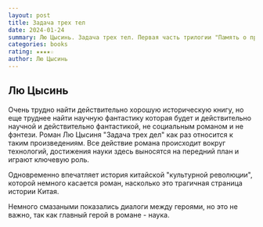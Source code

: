 ```yaml
---
layout: post
title: Задача трех тел
date: 2024-01-24
summary: Лю Цысинь. Задача трех тел. Первая часть трилогии "Память о прошлом Земли"
categories: books
rating: ★★★★☆
author: Лю Цысинь
---
```


Лю Цысинь
---------

Очень трудно найти действительно хорошую историческую книгу, но еще труднее найти научную фантастику которая будет и действительно научной и действительно фантастикой, не социальным романом и не фэнтези. Роман Лю Цысиня "Задача трех дел" как раз относится к таким произведениям. Все действие романа происходит вокруг технологий, достижения науки здесь выносятся на передний план и играют ключевую роль.

Одновременно впечатляет история китайской "культурной революции", которой немного касается роман, насколько это трагичная страница истории Китая.

Немного смазаными показались диалоги между героями, но это не важно, так как главный герой в романе - наука.

